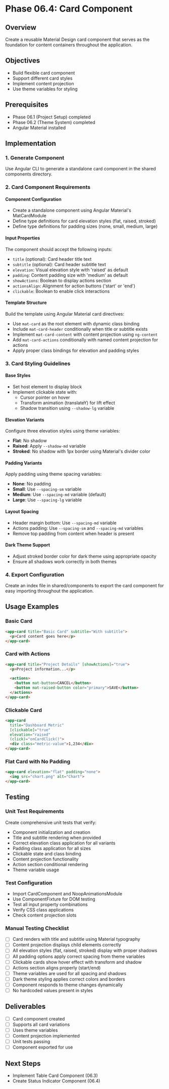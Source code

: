 # Phase 06.4: Card Component

## Overview
Create a reusable Material Design card component that serves as the foundation for content containers throughout the application.

## Objectives
- Build flexible card component
- Support different card styles
- Implement content projection
- Use theme variables for styling

## Prerequisites
- Phase 06.1 (Project Setup) completed
- Phase 06.2 (Theme System) completed
- Angular Material installed

## Implementation

### 1. Generate Component
Use Angular CLI to generate a standalone card component in the shared components directory.

### 2. Card Component Requirements

#### Component Configuration
- Create a standalone component using Angular Material's MatCardModule
- Define type definitions for card elevation styles (flat, raised, stroked)
- Define type definitions for padding sizes (none, small, medium, large)

#### Input Properties
The component should accept the following inputs:
- `title` (optional): Card header title text
- `subtitle` (optional): Card header subtitle text
- `elevation`: Visual elevation style with 'raised' as default
- `padding`: Content padding size with 'medium' as default
- `showActions`: Boolean to display actions section
- `actionsAlign`: Alignment for action buttons ('start' or 'end')
- `clickable`: Boolean to enable click interactions

#### Template Structure
Build the template using Angular Material card directives:
- Use `mat-card` as the root element with dynamic class binding
- Include `mat-card-header` conditionally when title or subtitle exists
- Implement `mat-card-content` with content projection using `ng-content`
- Add `mat-card-actions` conditionally with named content projection for actions
- Apply proper class bindings for elevation and padding styles

### 3. Card Styling Guidelines

#### Base Styles
- Set host element to display block
- Implement clickable state with:
  - Cursor pointer on hover
  - Transform animation (translateY) for lift effect
  - Shadow transition using `--shadow-lg` variable

#### Elevation Variants
Configure three elevation styles using theme variables:
- **Flat**: No shadow
- **Raised**: Apply `--shadow-md` variable
- **Stroked**: No shadow with 1px border using Material's divider color

#### Padding Variants
Apply padding using theme spacing variables:
- **None**: No padding
- **Small**: Use `--spacing-sm` variable
- **Medium**: Use `--spacing-md` variable (default)
- **Large**: Use `--spacing-lg` variable

#### Layout Spacing
- Header margin bottom: Use `--spacing-md` variable
- Actions padding: Use `--spacing-sm` and `--spacing-md` variables
- Remove top padding from content when header is present

#### Dark Theme Support
- Adjust stroked border color for dark theme using appropriate opacity
- Ensure all shadows work correctly in both themes

### 4. Export Configuration
Create an index file in shared/components to export the card component for easy importing throughout the application.

## Usage Examples

### Basic Card
```html
<app-card title="Basic Card" subtitle="With subtitle">
  <p>Card content goes here</p>
</app-card>
```

### Card with Actions
```html
<app-card title="Project Details" [showActions]="true">
  <p>Project information...</p>
  
  <actions>
    <button mat-button>CANCEL</button>
    <button mat-raised-button color="primary">SAVE</button>
  </actions>
</app-card>
```

### Clickable Card
```html
<app-card 
  title="Dashboard Metric" 
  [clickable]="true"
  elevation="raised"
  (click)="onCardClick()">
  <div class="metric-value">1,234</div>
</app-card>
```

### Flat Card with No Padding
```html
<app-card elevation="flat" padding="none">
  <img src="chart.png" alt="Chart">
</app-card>
```

## Testing

### Unit Test Requirements
Create comprehensive unit tests that verify:
- Component initialization and creation
- Title and subtitle rendering when provided
- Correct elevation class application for all variants
- Padding class application for all sizes
- Clickable state and class binding
- Content projection functionality
- Action section conditional rendering
- Theme variable usage

### Test Configuration
- Import CardComponent and NoopAnimationsModule
- Use ComponentFixture for DOM testing
- Test all input property combinations
- Verify CSS class applications
- Check content projection slots

### Manual Testing Checklist
- [ ] Card renders with title and subtitle using Material typography
- [ ] Content projection displays child elements correctly
- [ ] All elevation styles (flat, raised, stroked) display with proper shadows
- [ ] All padding options apply correct spacing from theme variables
- [ ] Clickable cards show hover effect with transform and shadow
- [ ] Actions section aligns properly (start/end)
- [ ] Theme variables are used for all spacing and shadows
- [ ] Dark theme styling applies correct colors and borders
- [ ] Component responds to theme changes dynamically
- [ ] No hardcoded values present in styles

## Deliverables
- [ ] Card component created
- [ ] Supports all card variations
- [ ] Uses theme variables
- [ ] Content projection implemented
- [ ] Unit tests passing
- [ ] Component exported for use

## Next Steps
- Implement Table Card Component (06.3)
- Create Status Indicator Component (06.4)